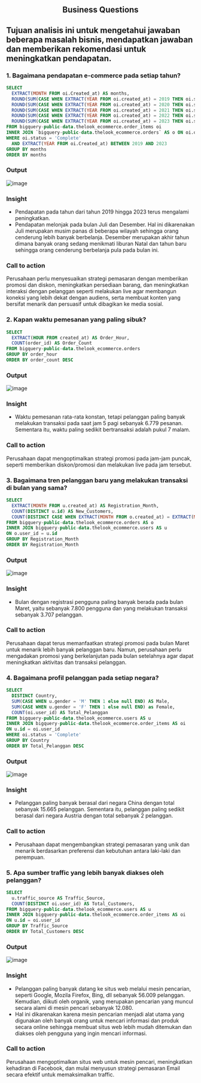 ## <p align="center"> Business Questions
Tujuan analisis ini untuk mengetahui jawaban beberapa masalah bisnis, mendapatkan jawaban dan memberikan rekomendasi untuk meningkatkan pendapatan.
---

### 1. Bagaimana pendapatan e-commerce pada setiap tahun?
```sql
SELECT
  EXTRACT(MONTH FROM oi.Created_at) AS months,
  ROUND(SUM(CASE WHEN EXTRACT(YEAR FROM oi.created_at) = 2019 THEN oi.sale_price * o.num_of_item ELSE 0 END), 2) AS Revenue_2019,
  ROUND(SUM(CASE WHEN EXTRACT(YEAR FROM oi.created_at) = 2020 THEN oi.sale_price * o.num_of_item ELSE 0 END), 2) AS Revenue_2020,
  ROUND(SUM(CASE WHEN EXTRACT(YEAR FROM oi.created_at) = 2021 THEN oi.sale_price * o.num_of_item ELSE 0 END), 2) AS Revenue_2021,
  ROUND(SUM(CASE WHEN EXTRACT(YEAR FROM oi.created_at) = 2022 THEN oi.sale_price * o.num_of_item ELSE 0 END), 2) AS Revenue_2022,
  ROUND(SUM(CASE WHEN EXTRACT(YEAR FROM oi.created_at) = 2023 THEN oi.sale_price * o.num_of_item ELSE 0 END), 2) AS Revenue_2023
FROM bigquery-public-data.thelook_ecommerce.order_items oi
INNER JOIN `bigquery-public-data.thelook_ecommerce.orders` AS o ON oi.order_id = o.order_id
WHERE oi.status = 'Complete'
  AND EXTRACT(YEAR FROM oi.Created_at) BETWEEN 2019 AND 2023
GROUP BY months
ORDER BY months
```
### Output
![image](https://github.com/agnesmtyas/TheLook-Ecommerce-Analysis/assets/161667923/4c7460e9-1505-4434-ac4b-3e415d886e5f)

### Insight
* Pendapatan pada tahun dari tahun 2019 hingga 2023 terus mengalami peningkatkan.
* Pendapatan melonjak pada bulan Juli dan Desember. Hal ini dikarenakan Juli merupakan musim panas di beberapa wilayah sehingga orang cenderung lebih banyak berbelanja. Desember merupakan akhir tahun dimana banyak orang sedang menikmati liburan Natal dan tahun baru sehingga orang cenderung berbelanja pula pada bulan ini.

### Call to action
Perusahaan perlu menyesuaikan strategi pemasaran dengan memberikan promosi dan diskon, meningkatkan persediaan barang, dan meningkatkan interaksi dengan pelanggan seperti melakukan live agar membangun koneksi yang lebih dekat dengan audiens, serta membuat konten yang bersifat menarik dan persuasif untuk dibagikan ke media sosial.

### 2. Kapan waktu pemesanan yang paling sibuk?
```sql
SELECT
  EXTRACT(HOUR FROM created_at) AS Order_Hour,
  COUNT(order_id) AS Order_Count
FROM bigquery-public-data.thelook_ecommerce.orders
GROUP BY order_hour
ORDER BY order_count DESC
```

### Output
![image](https://github.com/agnesmtyas/TheLook-Ecommerce-Analysis/assets/161667923/2f00ee1e-cac0-4807-b1b1-4e3a41459acc)

### Insight
* Waktu pemesanan rata-rata konstan, tetapi pelanggan paling banyak melakukan transaksi pada saat jam 5 pagi sebanyak 6.779 pesanan. Sementara itu, waktu paling sedikit bertransaksi adalah pukul 7 malam.

### Call to action
Perusahaan dapat mengoptimalkan strategi promosi pada jam-jam puncak, seperti memberikan diskon/promosi dan melakukan live pada jam tersebut. 

### 3. Bagaimana tren pelanggan baru yang melakukan transaksi di bulan yang sama?
```sql
SELECT
  EXTRACT(MONTH FROM u.created_at) AS Registration_Month,
  COUNT(DISTINCT u.id) AS New_Customers,
  COUNT(DISTINCT CASE WHEN EXTRACT(MONTH FROM o.created_at) = EXTRACT(MONTH FROM delivered_at) THEN user_id END) AS Returning_Customers
FROM bigquery-public-data.thelook_ecommerce.orders AS o
INNER JOIN bigquery-public-data.thelook_ecommerce.users AS u
ON o.user_id = u.id
GROUP BY Registration_Month
ORDER BY Registration_Month
```

### Output
![image](https://github.com/agnesmtyas/TheLook-Ecommerce-Analysis/assets/161667923/77a80e39-1ea9-4669-8e8a-6a87b30d186f)

### Insight
* Bulan dengan registrasi pengguna paling banyak berada pada bulan Maret, yaitu sebanyak 7.800 pengguna dan yang melakukan transaksi sebanyak 3.707 pelanggan.

###  Call to action
Perusahaan dapat terus memanfaatkan strategi promosi pada bulan Maret untuk menarik lebih banyak pelanggan baru. Namun, perusahaan perlu mengadakan promosi yang berkelanjutan pada bulan setelahnya agar dapat meningkatkan aktivitas dan transaksi pelanggan.

### 4. Bagaimana profil pelanggan pada setiap negara? 
```sql
SELECT 
  DISTINCT Country, 
  SUM(CASE WHEN u.gender = 'M' THEN 1 else null END) AS Male,
  SUM(CASE WHEN u.gender = 'F' THEN 1 else null END) as Female,
  COUNT(oi.user_id) AS Total_Pelanggan
FROM bigquery-public-data.thelook_ecommerce.users AS u
INNER JOIN bigquery-public-data.thelook_ecommerce.order_items AS oi
ON u.id = oi.user_id
WHERE oi.status = 'Complete'
GROUP BY Country
ORDER BY Total_Pelanggan DESC
```

### Output
![image](https://github.com/agnesmtyas/TheLook-Ecommerce-Analysis/assets/161667923/8be17bdf-1a3d-4df8-92a3-70f46f187cb8)

### Insight 
* Pelanggan paling banyak berasal dari negara China dengan total sebanyak 15.665 pelanggan. Sementara itu, pelanggan paling sedikit berasal dari negara Austria dengan total sebanyak 2 pelanggan.

### Call to action
* Perusahaan dapat mengembangkan strategi pemasaran yang unik dan menarik berdasarkan preferensi dan kebutuhan antara laki-laki dan perempuan.

### 5. Apa sumber traffic yang lebih banyak diakses oleh pelanggan?
```sql
SELECT
  u.traffic_source AS Traffic_Source,
  COUNT(DISTINCT oi.user_id) AS Total_Customers,
FROM bigquery-public-data.thelook_ecommerce.users AS u
INNER JOIN bigquery-public-data.thelook_ecommerce.order_items AS oi
ON u.id = oi.user_id
GROUP BY Traffic_Source
ORDER BY Total_Customers DESC
```
### Output
![image](https://github.com/agnesmtyas/TheLook-Ecommerce-Analysis/assets/161667923/fc7a5f71-5baa-4bc6-9360-d58753895fa4)

### Insight
* Pelanggan paling banyak datang ke situs web melalui mesin pencarian, seperti Google, Mozila Firefox, Bing, dll sebanyak 56.009 pelanggan. Kemudian, diikuti oleh organik, yang merupakan pencarian yang muncul secara alami di mesin pencari sebanyak 12.080.
* Hal ini dikarenakan karena mesin pencarian menjadi alat utama yang digunakan oleh banyak orang untuk mencari informasi dan produk secara online sehingga membuat situs web lebih mudah ditemukan dan diakses oleh pengguna yang ingin mencari informasi.

### Call to action
Perusahaan mengoptimalkan situs web untuk mesin pencari, meningkatkan kehadiran di Facebook, dan mulai menyusun strategi pemasaran Email secara efektif untuk memaksimalkan traffic.
